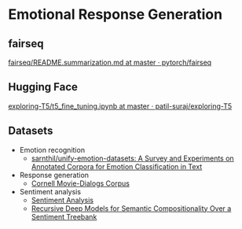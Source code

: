 # Emotional Response Generation

## fairseq

[fairseq/README.summarization.md at master · pytorch/fairseq](https://github.com/pytorch/fairseq/blob/master/examples/bart/README.summarization.md)

## Hugging Face

[exploring-T5/t5_fine_tuning.ipynb at master · patil-suraj/exploring-T5](https://github.com/patil-suraj/exploring-T5/blob/master/t5_fine_tuning.ipynb)

## Datasets

- Emotion recognition
    - [sarnthil/unify-emotion-datasets: A Survey and Experiments on Annotated Corpora for Emotion Classification in Text](https://github.com/sarnthil/unify-emotion-datasets)
- Response generation
    - [Cornell Movie-Dialogs Corpus](https://www.cs.cornell.edu/~cristian/Cornell_Movie-Dialogs_Corpus.html)
- Sentiment analysis
    - [Sentiment Analysis](https://ai.stanford.edu/~amaas/data/sentiment/)
    - [Recursive Deep Models for Semantic Compositionality Over a Sentiment Treebank](https://nlp.stanford.edu/sentiment/index.html)
